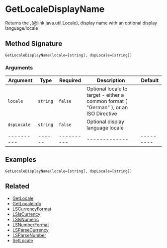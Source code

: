 # GetLocaleDisplayName

Returns the ,{@link java.util.Locale}, display name with an optional display language/locale

## Method Signature

```
GetLocaleDisplayName(locale=[string], dspLocale=[string])
```

### Arguments

| Argument    | Type     | Required   | Description                                                                          | Default   |
| ----------- | -------- | ---------- | ------------------------------------------------------------------------------------ | --------- |
| `locale`    | `string` | `false`    | Optional locale to target - either a common format ( "German" ), or an ISO Directive |           |
| `dspLocale` | `string` | `false`    | Optional display language locale                                                     |           |
| ----------  | ------   | ---------- | -------------                                                                        | --------- |

## Examples

```
GetLocaleDisplayName(locale=[string], dspLocale=[string])
```

## Related

* [GetLocale](getlocale.md)
* [GetLocaleInfo](getlocaleinfo.md)
* [LSCurrencyFormat](lscurrencyformat.md)
* [LSIsCurrency](lsiscurrency.md)
* [LSIsNumeric](lsisnumeric.md)
* [LSNumberFormat](lsnumberformat.md)
* [LSParseCurrency](lsparsecurrency.md)
* [LSParseNumber](lsparsenumber.md)
* [SetLocale](setlocale.md)

